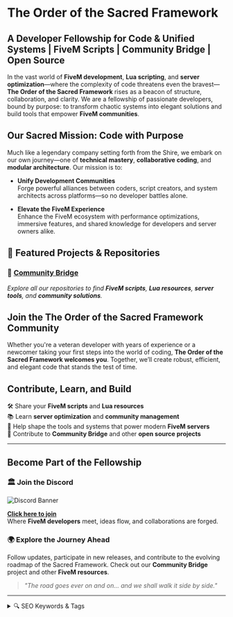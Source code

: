# The Order of the Sacred Framework

## A Developer Fellowship for Code & Unified Systems | FiveM Scripts | Community Bridge | Open Source

In the vast world of **FiveM development**, **Lua scripting**, and **server optimization**—where the complexity of code threatens even the bravest—**The Order of the Sacred Framework** rises as a beacon of structure, collaboration, and clarity. We are a fellowship of passionate developers, bound by purpose: to transform chaotic systems into elegant solutions and build tools that empower **FiveM communities**.

## Our Sacred Mission: Code with Purpose

Much like a legendary company setting forth from the Shire, we embark on our own journey—one of **technical mastery**, **collaborative coding**, and **modular architecture**. Our mission is to:

- **Unify Development Communities**  
  Forge powerful alliances between coders, script creators, and system architects across platforms—so no developer battles alone.

- **Elevate the FiveM Experience**  
  Enhance the FiveM ecosystem with performance optimizations, immersive features, and shared knowledge for developers and server owners alike.

## 🌟 Featured Projects & Repositories

### 🌉 [Community Bridge](https://github.com/The-Order-of-the-Sacred-Framework/community_bridge)

*Explore all our repositories to find **FiveM scripts**, **Lua resources**, **server tools**, and **community solutions**.*

## Join the The Order of the Sacred Framework Community

Whether you're a veteran developer with years of experience or a newcomer taking your first steps into the world of coding, **The Order of the Sacred Framework welcomes you**. Together, we’ll create robust, efficient, and elegant code that stands the test of time.

## Contribute, Learn, and Build

🛠️ Share your **FiveM scripts** and **Lua resources**  
📚 Learn **server optimization** and **community management**  
🧭 Help shape the tools and systems that power modern **FiveM servers**  
🌉 Contribute to **Community Bridge** and other **open source projects**

---

## Become Part of the Fellowship

### 🏛️ Join the Discord  
![Discord Banner](https://discord.com/api/guilds/1337224918710095882/widget.png?style=banner2)

**[Click here to join](https://discord.gg/MukwBuJjP7)**  
Where **FiveM developers** meet, ideas flow, and collaborations are forged.

### 🌍 Explore the Journey Ahead  
Follow updates, participate in new releases, and contribute to the evolving roadmap of the Sacred Framework. Check out our **Community Bridge** project and other **FiveM resources**.

> *"The road goes ever on and on... and we shall walk it side by side."*

---

<details>
<summary>🔍 SEO Keywords & Tags</summary>

**Keywords**: FiveM Scripts, Lua Development, Discord Integration, Server Management, Community Tools, Open Source, Game Server, Roleplay Scripts, community_bridge, FiveM Resources, Server Optimization, Moderation Tools, Role Management, Whitelist Automation, Real-time Tracking

**Tags**: #FiveM #Lua #Discord #CommunityBridge #OpenSource #GameDevelopment #ServerScripts #Roleplay #FiveMScripts #LuaDevelopment #DiscordIntegration #ServerManagement

**Search Tags:** `fivem-scripts` `qbcore-scripts` `qbox-scripts` `qbx-scripts` `free-fivem` `lua-programming` `gta5-roleplay` `roleplay-scripts` `oxlib-integration` `community-bridge` `item-based` `professional-scripts` `open-source` `multi-framework` `qb-core` `qbox` `qbx` `free` `script` `community_bridge`

</details>